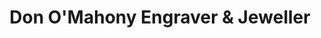 ---
title: "Don O'Mahony Engraver & Jeweller"
url: /cork/don-omahony-engraver-and-jeweller/
shop: jewelry
---